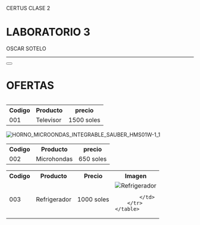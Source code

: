 <!DOCTYPE html>
<html lang="es">
<head>
    <meta charset="UTF-8">
    <meta name="viewport" content="width=device-width, initial-scale=1.0">
    <title>Mi primera web</title>
</head>
<body>
CERTUS CLASE 2
<H1>LABORATORIO 3</H1>
<P>OSCAR SOTELO</P>
<HR>
<P></P></HR>
<a ""></a>

<button></button>
<br>


<H1>OFERTAS</H1>

<table> 
    <tr>
        <th>Codigo</th>
        <th>Producto</th>
        <th>precio</th>
    </tr>
    <tr>
        <td>001</td>
        <td>Televisor</td>
        <td>1500 soles</td>
        <img src="https://encrypted-tbn0.gstatic.com/images?q=tbn:ANd9GcS441HsMyz-0yZdzJx3lqC4O81OZaJzzqqzphA8HKLoTA&s" alt="" srcset="">
    </tr>


    
</table>

<table> <tr>
    <th>Codigo</th>
    <th>Producto</th>
    <th>precio</th>
</tr>
<tr>
    <td>002</td>
    <td>Microhondas</td>
    <td>650 soles</td>
<img src="https://www.lg.com/content/dam/channel/wcms/pe/images/microondas/mh7032jas_bbkglpr_espr_pe_c/Basic-450.jpg" alt="HORNO_MICROONDAS_INTEGRABLE_SAUBER_HMS01W-1_1" srcset="">
</table>



<table>
        <tr>
            <th>Codigo</th>
            <th>Producto</th>
            <th>Precio</th>
            <th>Imagen</th>
        </tr>
        <tr>
            <td>003</td>
            <td>Refrigerador</td>
            <td>1000 soles</td>
            <td>
                <img src="https://cdn11.bigcommerce.com/s-dj46qhetxl/images/stencil/1280x1280/products/137849/386895/irdrotqaqdqdnbj7lqkq__78811.1692328643.jpg?c=1" alt="Refrigerador" srcset"">
                
            </td>
        </tr>
    </table>
</body>
</html>
